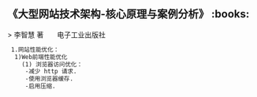 <h2>《大型网站技术架构-核心原理与案例分析》 :books: </h2> 
> 李智慧 著       电子工业出版社

```html
 1.网站性能优化：          
  1)Web前端性能优化        
    (1) 浏览器访问优化：
     -减少 http 请求.
     -使用浏览器缓存.   
     -启用压缩.  
```
